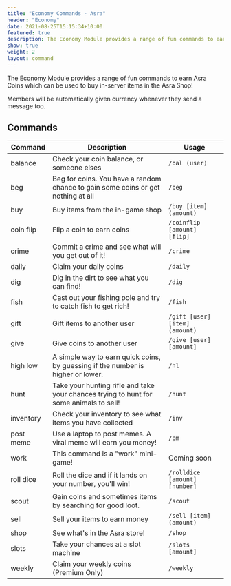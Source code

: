 ```yaml
---
title: "Economy Commands - Asra"
header: "Economy"
date: 2021-08-25T15:15:34+10:00
featured: true
description: The Economy Module provides a range of fun commands to earn Asra Coins which can be used to buy in-server items such as colour roles and more.‌
show: true
weight: 2
layout: command
---
```


The Economy Module provides a range of fun commands to earn Asra Coins which can be used to buy in-server items in the Asra Shop!‌

Members will be automatically given currency whenever they send a message too. 

## Commands

| Command      | Description                                                   | Usage                         |
| ------------ | ------------------------------------------------------------- | ----------------------------- |
| balance      | Check your coin balance, or someone elses                     | `/bal (user)`                 |
| beg          | Beg for coins. You have a random chance to gain some coins or get nothing at all | `/beg`    |
| buy          | Buy items from the in-game shop                               | `/buy [item] (amount)`        |
| coin flip    | Flip a coin to earn coins                                     | `/coinflip [amount] [flip]`   |
| crime        | Commit a crime and see what will you get out of it!           | `/crime`                      |
| daily        | Claim your daily coins                                        | `/daily`                      |
| dig          | Dig in the dirt to see what you can find!                     | `/dig`                        |
| fish         | Cast out your fishing pole and try to catch fish to get rich! | `/fish`                       |
| gift         | Gift items to another user                                    | `/gift [user] [item] (amount)`|
| give         | Give coins to another user                                    | `/give [user] [amount]`       |
| high low     | A simple way to earn quick coins, by guessing if the number is higher or lower. | `/hl`       |
| hunt         | Take your hunting rifle and take your chances trying to hunt for some animals to sell! | `/hunt` |
| inventory    | Check your inventory to see what items you have collected     | `/inv`                        |
| post meme    | Use a laptop to post memes. A viral meme will earn you money! | `/pm`                         |
| work         | This command is a "work" mini-game!                           | Coming soon                   |
| roll dice    | Roll the dice and if it lands on your number, you'll win!     | `/rolldice [amount] [number]` |
| scout        | Gain coins and sometimes items by searching for good loot.    | `/scout`                      |
| sell         | Sell your items to earn money                                 | `/sell [item] (amount)`       |
| shop         | See what's in the Asra store!                                 | `/shop`                       |
| slots        | Take your chances at a slot machine                           | `/slots [amount]`             |
| weekly       | Claim your weekly coins (Premium Only)                        | `/weekly`                     |